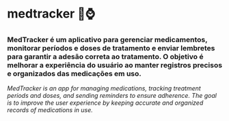 # medtracker 💊⌚

### MedTracker é um aplicativo para gerenciar medicamentos, monitorar períodos e doses de tratamento e enviar lembretes para garantir a adesão correta ao tratamento. O objetivo é melhorar a experiência do usuário ao manter registros precisos e organizados das medicações em uso.

*MedTracker is an app for managing medications, tracking treatment periods and doses, and sending reminders to ensure adherence.
The goal is to improve the user experience by keeping accurate and organized records of medications in use.*
